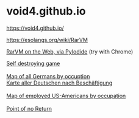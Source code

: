 # void4.github.io

https://void4.github.io/

https://esolangs.org/wiki/RarVM

<a href="webjump/index.html">RarVM on the Web, via PyIodide</a> (try with Chrome)
<br>

<a href="selfdestruct/index.html">Self destroying game</a><br>
<br>
<a href="allgermans/Germany.html">Map of all Germans by occuption</a><br>
<a href="allgermans/index.html">Karte aller Deutschen nach Beschäftigung</a><br>
<br>
<a href="allgermans/americans.html">Map of employed US-Americans by occupation</a><br>
<br>
<a href="pointofnoreturn/index.html">Point of no Return</a><br>
<br>
